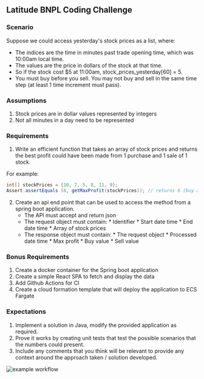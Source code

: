 ## Latitude BNPL Coding Challenge

### Scenario
Suppose we could access yesterday's stock prices as a list, where:
- The indices are the time in minutes past trade opening time, which was 10:00am local time.
- The values are the price in dollars of the stock at that time.
- So if the stock cost $5 at 11:00am, stock_prices_yesterday[60] = 5.
- You must buy before you sell. You may not buy and sell in the same time step (at least 1 time increment must pass).

### Assumptions
1. Stock prices are in dollar values represented by integers
2. Not all minutes in a day need to be represented

### Requirements
1.	Write an efficient function that takes an array of stock prices and returns the best profit could have been made from 1 purchase and 1 sale of 1 stock.
      
For example:

```java
int[] stockPrices = {10, 7, 5, 8, 11, 9};
Assert.assertEquals (6, getMaxProfit(stockPrices)); // returns 6 (buy at $5 sell at $11)
```

2.	Create an api end point that can be used to access the method from a spring boot application.
      *	The API must accept and return json
      *	The request object must contain:
            * Identifier 
            * Start date time
            * End date time
            * Array of stock prices
      *	The response object must contain:
            * The request object
            * Processed date time
            * Max profit
            * Buy value
            * Sell value

### Bonus Requirements
1.	Create a docker container for the Spring boot application
2.  Create a simple React SPA to fetch and display the data
3.  Add Github Actions for CI
4.	Create a cloud formation template that will deploy the application to ECS Fargate

### Expectations
1.	Implement a solution in Java, modify the provided application as required.
2.	Prove it works by creating unit tests that test the possible scenarios that the numbers could present.
3.	Include any comments that you think will be relevant to provide any context around the approach taken / solution developed.


![example workflow](https://github.com/anekdy/coding_challenge/actions/workflows/maven-ci.yml/badge.svg)
